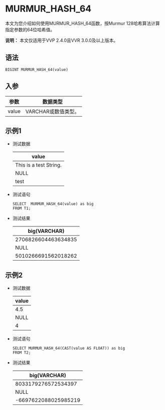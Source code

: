 # MURMUR\_HASH\_64

本文为您介绍如何使用MURMUR\_HASH\_64函数，按Murmur 128哈希算法计算指定参数的64位哈希值。

**说明：** 本文仅适用于VVP 2.4.0且VVR 3.0.0及以上版本。

## 语法

```
BIGINT MURMUR_HASH_64(value)
```

## 入参

|参数|数据类型|
|--|----|
|value|VARCHAR或数值类型。|

## 示例1

-   测试数据

    |value|
    |-----|
    |This is a test String.|
    |NULL|
    |test|

-   测试语句

    ```
    SELECT  MURMUR_HASH_64(value) as big
    FROM T1;         
    ```

-   测试结果

    |big\(VARCHAR\)|
    |--------------|
    |2706826604463634835|
    |NULL|
    |5010266691562018262|


## 示例2

-   测试数据

    |value|
    |-----|
    |4.5|
    |NULL|
    |4|

-   测试语句

    ```
    SELECT MURMUR_HASH_64(CAST(value AS FLOAT)) as big
    FROM T2;         
    ```

-   测试结果

    |big\(VARCHAR\)|
    |--------------|
    |8033179276572534397|
    |NULL|
    |-6697622088025985219|


